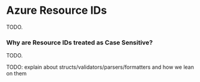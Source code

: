 # Azure Resource IDs

TODO.

### Why are Resource IDs treated as Case Sensitive?

TODO.

TODO: explain about structs/validators/parsers/formatters and how we lean on them